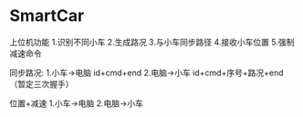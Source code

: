 # SmartCar
上位机功能
1.识别不同小车
2.生成路况
3.与小车同步路径
4.接收小车位置
5.强制减速命令

同步路况:
1.小车->电脑
   id+cmd+end
2.电脑->小车
   id+cmd+序号+路况+end（暂定三次握手）

位置+减速
1.小车->电脑
2.电脑->小车
